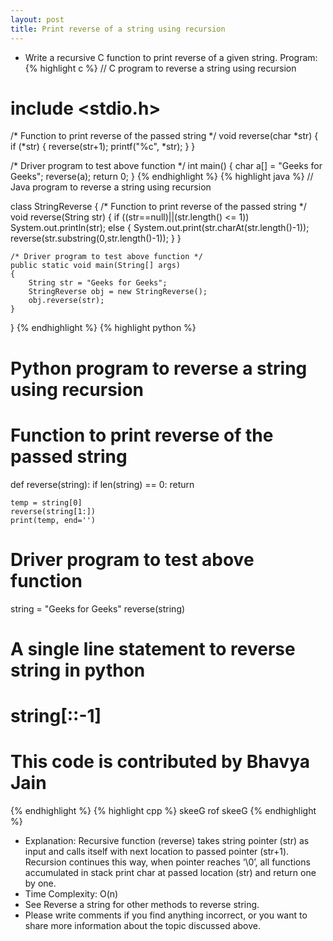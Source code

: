 ```yaml
---
layout: post
title: Print reverse of a string using recursion
---
```

* Write a recursive C function to print reverse of a given string. Program:
{% highlight c %}
// C program to reverse a string using recursion
# include <stdio.h>

/* Function to print reverse of the passed string */
void reverse(char *str)
{
   if (*str)
   {
       reverse(str+1);
       printf("%c", *str);
   }
}

/* Driver program to test above function */
int main()
{
   char a[] = "Geeks for Geeks";
   reverse(a);
   return 0;
}
{% endhighlight %}
{% highlight java %}
// Java program to reverse a string using recursion

class StringReverse
{
    /* Function to print reverse of the passed string */
    void reverse(String str)
    {
        if ((str==null)||(str.length() <= 1))
           System.out.println(str);
        else
        {
            System.out.print(str.charAt(str.length()-1));
            reverse(str.substring(0,str.length()-1));
        }
    }
    
    /* Driver program to test above function */
    public static void main(String[] args) 
    {
        String str = "Geeks for Geeks";
        StringReverse obj = new StringReverse();
        obj.reverse(str);
    }    
}
{% endhighlight %}
{% highlight python %}
# Python program to reverse a string using recursion

# Function to print reverse of the passed string
def reverse(string):
    if len(string) == 0:
        return
    
    temp = string[0]
    reverse(string[1:])
    print(temp, end='')

# Driver program to test above function
string = "Geeks for Geeks"
reverse(string)

# A single line statement to reverse string in python
# string[::-1]

# This code is contributed by Bhavya Jain
{% endhighlight %}
{% highlight cpp %}
skeeG rof skeeG
{% endhighlight %}
* Explanation: Recursive function (reverse) takes string pointer (str) as input and calls itself with next location to passed pointer (str+1). Recursion continues this way, when pointer reaches ‘\0’, all functions accumulated in stack print char at passed location (str) and return one by one.
* Time Complexity: O(n)
* See Reverse a string for other methods to reverse string.
* Please write comments if you find anything incorrect, or you want to share more information about the topic discussed above.

